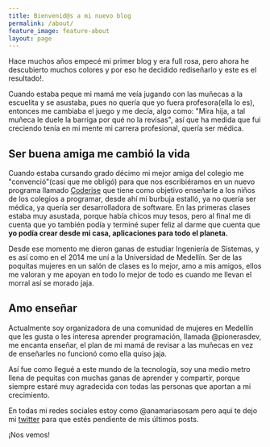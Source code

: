```yaml
---
title: Bienvenid@s a mi nuevo blog
permalink: /about/
feature_image: feature-about
layout: page
---
```

Hace muchos años empecé mi primer blog y era full rosa, pero ahora he descubierto muchos colores y por eso he decidido rediseñarlo y este es el resultado!.

Cuando estaba peque mi mamá me veía jugando con las muñecas a la escuelita y se asustaba, pues no quería que yo fuera profesora(ella lo es), entonces me cambiaba el juego y me decía, algo como: "Mira hija, a tal muñeca le duele la barriga por qué no la revisas", así que ha medida que fui creciendo tenía en mi mente mi carrera profesional, quería ser médica.

## Ser buena amiga me cambió la vida

Cuando estaba cursando grado décimo mi mejor amiga del colegio me "convenció"(casi que me obligó) para que nos escribiéramos en un nuevo programa llamado [Coderise](http://coderise.org/) que tiene como objetivo enseñarle a los niños de los colegios a programar, desde ahí mi burbuja estalló, ya no quería ser médica, ya quería ser desarrolladora de software.
En las primeras clases estaba muy asustada, porque había chicos muy tesos, pero al final me di cuenta que yo también podía y terminé super feliz al darme que cuenta que **yo podía crear desde mi casa, aplicaciones para todo el planeta.**

Desde ese momento me dieron ganas de estudiar Ingeniería de Sistemas, y es así como en el 2014 me uní a la Universidad de Medellín. Ser de las poquitas mujeres en un salón de clases es lo mejor, amo a mis amigos, ellos me valoran y me apoyan en todo lo mejor de todo es cuando me llevan el morral así se morado jaja.

## Amo enseñar

Actualmente soy organizadora de una comunidad de mujeres en Medellín que les gusta o les interesa aprender programación, llamada @pionerasdev, me encanta enseñar, el plan de mi mamá de revisar a las muñecas en vez de enseñarles no funcionó como ella quiso jaja.

Así fue como llegué a este mundo de la tecnología, soy una medio metro llena de pequitas con muchas ganas de aprender y compartir, porque siempre estaré muy agradecida con todas las personas que aportan a mi crecimiento.

En todas mi redes sociales estoy como @anamariasosam pero aquí te dejo mi [twitter](https://twitter.com/anamariasosam) para que estés pendiente de mis últimos posts.

¡Nos vemos!

